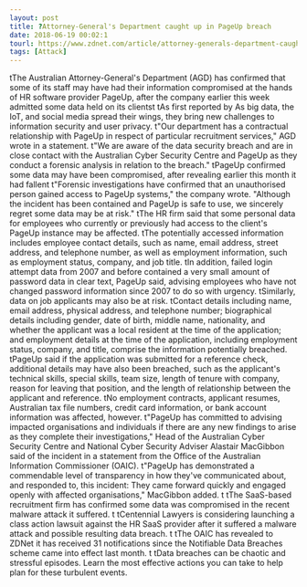 ```yaml
---
layout: post
title: ?Attorney-General's Department caught up in PageUp breach
date: 2018-06-19 00:02:1
tourl: https://www.zdnet.com/article/attorney-generals-department-caught-up-in-pageup-breach/
tags: [Attack]
---
```

 tThe Australian Attorney-General's Department (AGD) has confirmed that some of its staff may have had their information compromised at the hands of HR software provider PageUp, after the company earlier this week admitted some data held on its clientst tAs first reported by As big data, the IoT, and social media spread their wings, they bring new challenges to information security and user privacy. t"Our department has a contractual relationship with PageUp in respect of particular recruitment services," AGD wrote in a statement. t"We are aware of the data security breach and are in close contact with the Australian Cyber Security Centre and PageUp as they conduct a forensic analysis in relation to the breach." tPageUp confirmed some data may have been compromised, after revealing earlier this month it had fallent t"Forensic investigations have confirmed that an unauthorised person gained access to PageUp systems," the company wrote. "Although the incident has been contained and PageUp is safe to use, we sincerely regret some data may be at risk." tThe HR firm said that some personal data for employees who currently or previously had access to the client's PageUp instance may be affected. tThe potentially accessed information includes employee contact details, such as name, email address, street address, and telephone number, as well as employment information, such as employment status, company, and job title. tIn addition, failed login attempt data from 2007 and before contained a very small amount of password data in clear text, PageUp said, advising employees who have not changed password information since 2007 to do so with urgency. tSimilarly, data on job applicants may also be at risk. tContact details including name, email address, physical address, and telephone number; biographical details including gender, date of birth, middle name, nationality, and whether the applicant was a local resident at the time of the application; and employment details at the time of the application, including employment status, company, and title, comprise the information potentially breached. tPageUp said if the application was submitted for a reference check, additional details may have also been breached, such as the applicant's technical skills, special skills, team size, length of tenure with company, reason for leaving that position, and the length of relationship between the applicant and reference. tNo employment contracts, applicant resumes, Australian tax file numbers, credit card information, or bank account information was affected, however. t"PageUp has committed to advising impacted organisations and individuals if there are any new findings to arise as they complete their investigations," Head of the Australian Cyber Security Centre and National Cyber Security Adviser Alastair MacGibbon said of the incident in a statement from the Office of the Australian Information Commissioner (OAIC). t"PageUp has demonstrated a commendable level of transparency in how they've communicated about, and responded to, this incident: They came forward quickly and engaged openly with affected organisations," MacGibbon added. t tThe SaaS-based recruitment firm has confirmed some data was compromised in the recent malware attack it suffered. t tCentennial Lawyers is considering launching a class action lawsuit against the HR SaaS provider after it suffered a malware attack and possible resulting data breach. t tThe OAIC has revealed to ZDNet it has received 31 notifications since the Notifiable Data Breaches scheme came into effect last month. t tData breaches can be chaotic and stressful episodes. Learn the most effective actions you can take to help plan for these turbulent events.
